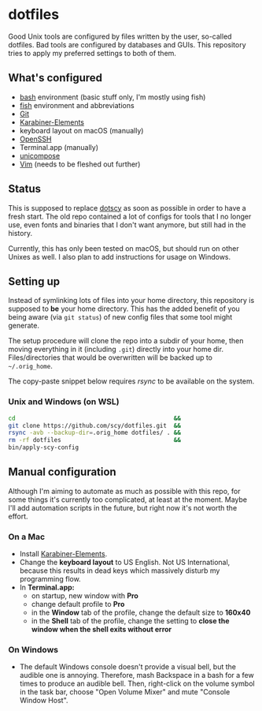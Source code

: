 # dotfiles

Good Unix tools are configured by files written by the user, so-called dotfiles. 
Bad tools are configured by databases and GUIs. 
This repository tries to apply my preferred settings to both of them.

## What's configured

* [bash](http://tiswww.case.edu/php/chet/bash/bashtop.html) environment (basic stuff only, I'm mostly using fish)
* [fish](https://fishshell.com/) environment and abbreviations
* [Git](https://git-scm.com/)
* [Karabiner-Elements](https://github.com/tekezo/Karabiner-Elements)
* keyboard layout on macOS (manually)
* [OpenSSH](https://www.openssh.com/)
* Terminal.app (manually)
* [unicompose](https://github.com/scy/unicompose)
* [Vim](https://www.vim.org/) (needs to be fleshed out further)

## Status

This is supposed to replace [dotscy](https://github.com/scy/dotscy) as soon as possible in order to have a fresh start. 
The old repo contained a lot of configs for tools that I no longer use, even fonts and binaries that I don't want anymore, but still had in the history.

Currently, this has only been tested on macOS, but should run on other Unixes as well. 
I also plan to add instructions for usage on Windows.

## Setting up

Instead of symlinking lots of files into your home directory, this repository is supposed to **be** your home directory. 
This has the added benefit of you being aware (via `git status`) of new config files that some tool might generate.

The setup procedure will clone the repo into a subdir of your home, then moving everything in it (including `.git`) directly into your home dir. 
Files/directories that would be overwritten will be backed up to `~/.orig_home`. 

The copy-paste snippet below requires _rsync_ to be available on the system.

### Unix and Windows (on WSL)

```sh
cd                                             &&
git clone https://github.com/scy/dotfiles.git  &&
rsync -avb --backup-dir=.orig_home dotfiles/ . &&
rm -rf dotfiles                                &&
bin/apply-scy-config
```

## Manual configuration

Although I'm aiming to automate as much as possible with this repo, for some things it's currently too complicated, at least at the moment. 
Maybe I'll add automation scripts in the future, but right now it's not worth the effort.

### On a Mac

* Install [Karabiner-Elements](https://github.com/tekezo/Karabiner-Elements).
* Change the **keyboard layout** to US English. Not US International, because this results in dead keys which massively disturb my programming flow.
* In **Terminal.app:**
  * on startup, new window with **Pro**
  * change default profile to **Pro**
  * in the **Window** tab of the profile, change the default size to **160x40**
  * in the **Shell** tab of the profile, change the setting to **close the window when the shell exits without error**

### On Windows

* The default Windows console doesn't provide a visual bell, but the audible one is annoying. Therefore, mash Backspace in a bash for a few times to produce an audible bell. Then, right-click on the volume symbol in the task bar, choose "Open Volume Mixer" and mute "Console Window Host".
